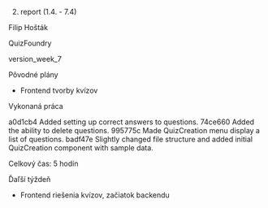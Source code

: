 2. report (1.4. - 7.4)

Filip Hošták

QuizFoundry

version_week_7

Pôvodné plány

- Frontend tvorby kvízov

Vykonaná práca

a0d1cb4 Added setting up correct answers to questions.
74ce660 Added the ability to delete questions.
995775c Made QuizCreation menu display a list of questions.
badf47e Slightly changed file structure and added initial QuizCreation component with sample data.

Celkový čas: 5 hodín

Ďaľší týždeň

- Frontend riešenia kvízov, začiatok backendu

